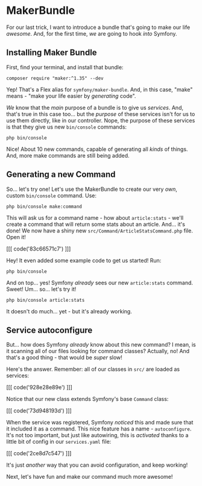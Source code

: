 # MakerBundle

For our last trick, I want to introduce a bundle that's going to make our life
*awesome*. And, for the first time, *we* are going to hook *into* Symfony.

## Installing Maker Bundle

First, find your terminal, and install that bundle:

```terminal
composer require "maker:^1.35" --dev
```

Yep! That's a Flex alias for `symfony/maker-bundle`. And, in this case, "make"
means - "make your life easier by *generating* code".

*We* know that the *main* purpose of a bundle is to give us *services*. And,
that's true in this case too... but the *purpose* of these services isn't for us
to use them directly, like in our controller. Nope, the purpose of these services
is that they give us new `bin/console` commands:

```terminal-silent
php bin/console
```

Nice! About 10 new commands, capable of generating all *kinds* of things. And, more
make commands are still being added.

## Generating a new Command

So... let's try one! Let's use the MakerBundle to create our very *own*, custom
`bin/console` command. Use:

```terminal
php bin/console make:command
```

This will ask us for a command name - how about `article:stats` - we'll create a
command that will return some stats about an article. And... it's done! We now have
a shiny new `src/Command/ArticleStatsCommand.php` file. Open it!

[[[ code('83c66571c7') ]]]

Hey! It even added some example code to get us started! Run:

```terminal
php bin/console
```

And on top... yes! Symfony *already* sees our new `article:stats` command. Sweet!
Um... so... let's try it!

```terminal
php bin/console article:stats
```

It doesn't do much... yet - but it's already working.

## Service autoconfigure

But... how does Symfony *already* know about this new command? I mean, is it scanning
all of our files looking for command classes? Actually, no! And that's a good thing -
that would be *super* slow!

Here's the answer. Remember: all of our classes in `src/` are loaded as services:

[[[ code('928e28e89e') ]]]

Notice that our new class extends Symfony's base `Command` class:

[[[ code('73d948193d') ]]]

When the service was registered, Symfony *noticed* this and made sure that it
included it as a command. This nice feature has a name - `autoconfigure`. It's
not too important, but just like autowiring, this is *activated* thanks to
a little bit of config in our `services.yaml` file:

[[[ code('2ce8d7c547') ]]]

It's just *another* way that you can avoid configuration, and keep working!

Next, let's have fun and make our command much more awesome!
